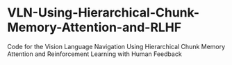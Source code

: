# VLN-Using-Hierarchical-Chunk-Memory-Attention-and-RLHF
Code for the Vision Language Navigation Using Hierarchical Chunk Memory Attention and Reinforcement Learning with Human Feedback
